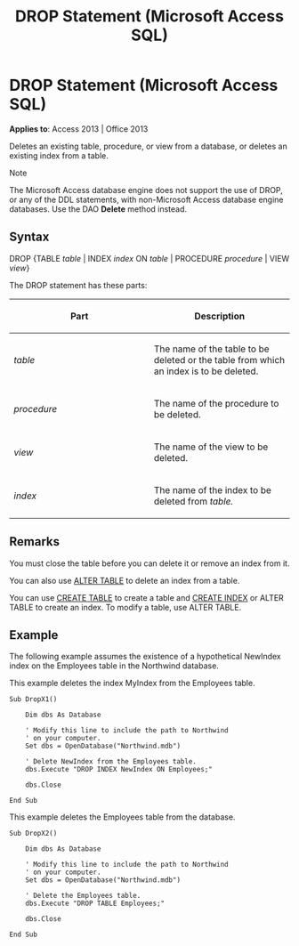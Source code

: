 ﻿---
title: DROP Statement (Microsoft Access SQL)
TOCTitle: DROP Statement (Microsoft Access SQL)
ms:assetid: a8c79c35-22da-2e6d-88b5-620eb481bb61
ms:mtpsurl: https://msdn.microsoft.com/library/Ff821409(v=office.15)
ms:contentKeyID: 48546907
ms.date: 09/18/2015
mtps_version: v=office.15
---

# DROP Statement (Microsoft Access SQL)


**Applies to**: Access 2013 | Office 2013



Deletes an existing table, procedure, or view from a database, or deletes an existing index from a table.


> [!NOTE]
> <P>The Microsoft Access database engine does not support the use of DROP, or any of the DDL statements, with non-Microsoft Access database engine databases. Use the DAO <STRONG>Delete</STRONG> method instead.</P>



## Syntax

DROP {TABLE *table* | INDEX *index* ON *table* | PROCEDURE *procedure* | VIEW *view*}

The DROP statement has these parts:

<table>
<colgroup>
<col style="width: 50%" />
<col style="width: 50%" />
</colgroup>
<thead>
<tr class="header">
<th><p>Part</p></th>
<th><p>Description</p></th>
</tr>
</thead>
<tbody>
<tr class="odd">
<td><p><em>table</em></p></td>
<td><p>The name of the table to be deleted or the table from which an index is to be deleted.</p></td>
</tr>
<tr class="even">
<td><p><em>procedure</em></p></td>
<td><p>The name of the procedure to be deleted.</p></td>
</tr>
<tr class="odd">
<td><p><em>view</em></p></td>
<td><p>The name of the view to be deleted.</p></td>
</tr>
<tr class="even">
<td><p><em>index</em></p></td>
<td><p>The name of the index to be deleted from <em>table.</em></p></td>
</tr>
</tbody>
</table>


## Remarks

You must close the table before you can delete it or remove an index from it.

You can also use [ALTER TABLE](alter-table-statement-microsoft-access-sql.md) to delete an index from a table.

You can use [CREATE TABLE](create-table-statement-microsoft-access-sql.md) to create a table and [CREATE INDEX](create-index-statement-microsoft-access-sql.md) or ALTER TABLE to create an index. To modify a table, use ALTER TABLE.

## Example

The following example assumes the existence of a hypothetical NewIndex index on the Employees table in the Northwind database.

This example deletes the index MyIndex from the Employees table.

    Sub DropX1() 
     
        Dim dbs As Database 
     
        ' Modify this line to include the path to Northwind 
        ' on your computer. 
        Set dbs = OpenDatabase("Northwind.mdb") 
     
        ' Delete NewIndex from the Employees table. 
        dbs.Execute "DROP INDEX NewIndex ON Employees;" 
     
        dbs.Close 
     
    End Sub

This example deletes the Employees table from the database.

    Sub DropX2() 
     
        Dim dbs As Database 
     
        ' Modify this line to include the path to Northwind 
        ' on your computer. 
        Set dbs = OpenDatabase("Northwind.mdb") 
     
        ' Delete the Employees table. 
        dbs.Execute "DROP TABLE Employees;" 
     
        dbs.Close 
     
    End Sub

